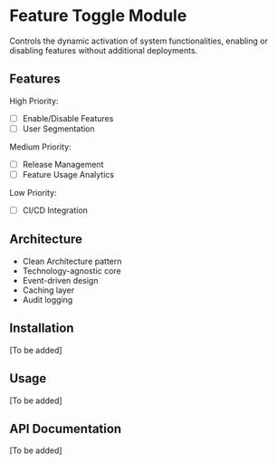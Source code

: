 # Feature Toggle Module

Controls the dynamic activation of system functionalities, enabling or disabling features without additional deployments.

## Features

High Priority:

- [ ] Enable/Disable Features
- [ ] User Segmentation

Medium Priority:

- [ ] Release Management
- [ ] Feature Usage Analytics

Low Priority:

- [ ] CI/CD Integration

## Architecture

- Clean Architecture pattern
- Technology-agnostic core
- Event-driven design
- Caching layer
- Audit logging

## Installation

[To be added]

## Usage

[To be added]

## API Documentation

[To be added]

